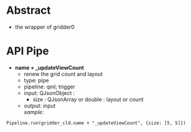 # Abstract
* the wrapper of gridder0  

# API Pipe
* **name + _updateViewCount**  
    - renew the grid count and layout  
    - type: pipe  
    - pipeline: qml; trigger  
    - input: QJsonObject :  
        - size : QJsonArray or double : layout or count  
    - output: input  
_sample_:  
```
Pipeline.run(gridder_cld.name + "_updateViewCount", {size: [5, 5]})
```  
</br>